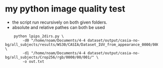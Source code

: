 # my python image quality test

* the script run recursively on both given folders.
* absolute and relative pathes can both be used 

```shell
    python lpips_2dirs.py \
        -d0 "/home/noam/Documents/4-4 dataset/output/casia-no-bg/all_subjects/results/WS30/CASIA/Dataset_IUV_from_appearance_0000/0000/00/001/" \
        -d1 "/home/noam/Documents/4-4 dataset/output/casia-no-bg/all_subjects/Crop256/rgb/0000/00/001/" \
        -o out.txt
```

